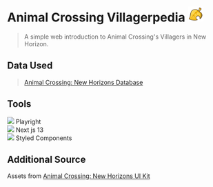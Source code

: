 
 # Animal Crossing Villagerpedia <img width='35px' src='public\goldenLeaf.svg'></img> 

>A simple web introduction to Animal Crossing's Villagers in New Horizon.

## Data Used

> <a href='https://www.kaggle.com/datasets/prasertk/animal-crossing-new-horizons-with-image-url?select=villagers.csv'> Animal Crossing: New Horizons Database </a>

## Tools 
<img src='https://user-images.githubusercontent.com/91308007/218234503-90cf69fc-067a-418e-9882-47fc0ae4317c.png' width= '35px'></img> Playright <br>
<img src='https://user-images.githubusercontent.com/91308007/218234515-e49ad745-f12b-445c-9b9b-599b6240df8d.png' width= '35px'></img> Next js 13 <br>
<img src='https://user-images.githubusercontent.com/91308007/218234520-0e02a2c5-d618-4133-9fa1-287b3f480358.png' width= '35px'></img>  Styled Components 

## Additional Source
Assets from <a href='https://www.figma.com/community/file/1155196388062943961'>Animal Crossing:
New Horizons UI Kit </a>
